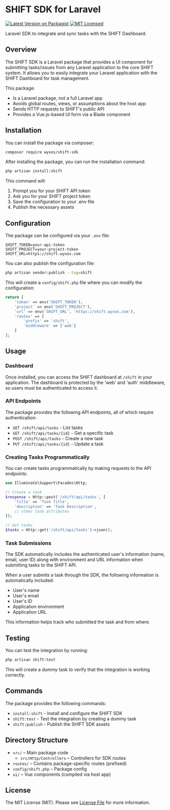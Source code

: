 # SHIFT SDK for Laravel

[![Latest Version on Packagist](https://img.shields.io/packagist/v/wyxos/shift-sdk.svg?style=flat-square)](https://packagist.org/packages/wyxos/shift-sdk)
[![MIT Licensed](https://img.shields.io/badge/license-MIT-brightgreen.svg?style=flat-square)](LICENSE.md)

Laravel SDK to integrate and sync tasks with the SHIFT Dashboard.

## Overview

The SHIFT SDK is a Laravel package that provides a UI component for submitting tasks/issues from any Laravel application to the core SHIFT system. It allows you to easily integrate your Laravel application with the SHIFT Dashboard for task management.

This package:
- Is a Laravel package, not a full Laravel app
- Avoids global routes, views, or assumptions about the host app
- Sends HTTP requests to SHIFT's public API
- Provides a Vue.js-based UI form via a Blade component

## Installation

You can install the package via composer:

```bash
composer require wyxos/shift-sdk
```

After installing the package, you can run the installation command:

```bash
php artisan install:shift
```

This command will:
1. Prompt you for your SHIFT API token
2. Ask you for your SHIFT project token
3. Save the configuration to your .env file
4. Publish the necessary assets

## Configuration

The package can be configured via your `.env` file:

```
SHIFT_TOKEN=your-api-token
SHIFT_PROJECT=your-project-token
SHIFT_URL=https://shift.wyxos.com
```

You can also publish the configuration file:

```bash
php artisan vendor:publish --tag=shift
```

This will create a `config/shift.php` file where you can modify the configuration:

```php
return [
    'token' => env('SHIFT_TOKEN'),
    'project' => env('SHIFT_PROJECT'),
    'url' => env('SHIFT_URL', 'https://shift.wyxos.com'),
    'routes' => [
        'prefix' => 'shift',
        'middleware' => ['web']
    ]
];
```

## Usage

### Dashboard

Once installed, you can access the SHIFT dashboard at `/shift` in your application. The dashboard is protected by the 'web' and 'auth' middleware, so users must be authenticated to access it.

### API Endpoints

The package provides the following API endpoints, all of which require authentication:

- `GET /shift/api/tasks` - List tasks
- `GET /shift/api/tasks/{id}` - Get a specific task
- `POST /shift/api/tasks` - Create a new task
- `PUT /shift/api/tasks/{id}` - Update a task

### Creating Tasks Programmatically

You can create tasks programmatically by making requests to the API endpoints:

```php
use Illuminate\Support\Facades\Http;

// Create a task
$response = Http::post('/shift/api/tasks', [
    'title' => 'Task Title',
    'description' => 'Task Description',
    // other task attributes
]);

// Get tasks
$tasks = Http::get('/shift/api/tasks')->json();
```

### Task Submissions

The SDK automatically includes the authenticated user's information (name, email, user ID) along with environment and URL information when submitting tasks to the SHIFT API.

When a user submits a task through the SDK, the following information is automatically included:
- User's name
- User's email
- User's ID
- Application environment
- Application URL

This information helps track who submitted the task and from where.

## Testing

You can test the integration by running:

```bash
php artisan shift:test
```

This will create a dummy task to verify that the integration is working correctly.

## Commands

The package provides the following commands:

- `install:shift` - Install and configure the SHIFT SDK
- `shift:test` - Test the integration by creating a dummy task
- `shift:publish` - Publish the SHIFT SDK assets

## Directory Structure

- `src/` – Main package code
  - `src/Http/Controllers` – Controllers for SDK routes
- `routes/` – Contains package-specific routes (prefixed)
- `config/shift.php` – Package config
- `ui/` – Vue components (compiled via host app)

## License

The MIT License (MIT). Please see [License File](LICENSE.md) for more information.
